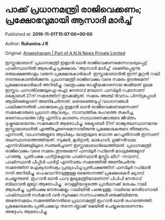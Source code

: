 
# പാക്ക് പ്രധാനമന്ത്രി രാജിവെക്കണം;  പ്രക്ഷോഭവുമായി ആസാദി മാര്‍ച്ച്

Published at: **2019-11-01T15:07:00+00:00**

Author: **Ruhasina J R**

Original: [Anweshanam | Part of A.N.N News Private Limited](http://anweshanam.com/index.php/world/news/azadi-march-reach-islamabad)

ഇസ്ലാമാബാദ്: പ്രധാനമന്ത്രി ഇമ്രാന്‍ ഖാന്‍ രാജിവെക്കണമെന്നാവശ്യപ്പെട്ട് പാകിസ്ഥാനില്‍ ആരംഭിച്ച പ്രക്ഷോഭം 'ആസാദി മാര്‍ച്ച്' ശക്തിപ്പെടുന്നു. ഒരുലക്ഷത്തോളം വരുന്ന പ്രക്ഷോഭകാരികള്‍  ഇസ്ലാമാബാദില്‍ ഇന്ന് കൂറ്റന്‍ റാലി നടന്നുകൊണ്ടിരിക്കുന്നു. പ്രധാനമന്ത്രി രാജിവെക്കും വരെ സമരം തുടരുമെന്ന് പ്രക്ഷോഭകാരികള്‍ അറിയിച്ചു. വലതുപക്ഷ രാഷ്ട്രീയക്കാരനായ ജാമിയത് ഉലമ ഇസ്ലാം ഫസല്‍(ജെയുഐ-ഐ) നേതാവ് മൗലാന ഫസ്‍ലുര്‍ റഹ്മാനാണ് ഒക്ടോബര്‍ 27ന് സമരത്തിന് തുടക്കമിട്ടത്. സമരം അഞ്ച് ദിവസം പിന്നിട്ടപ്പോള്‍ ആയിരങ്ങളാണ് അണിചേര്‍ന്നത്. തെരഞ്ഞെടുപ്പ് വാഗ്ദാനങ്ങള്‍ പാലിക്കുന്നതില്‍ പരാജയപ്പെട്ട ഇമ്രാന്‍ ഖാന്‍ രാജിവെക്കണമെന്നാണ് സമരക്കാരുടെ പ്രധാന ആവശ്യം. 
സാമ്പത്തിക രംഗത്തെ തകര്‍ച്ച, ഭരണരംഗത്തെ വീഴ്ച എന്നിവ കാരണം സാധാരണക്കാരുടെ ജീവിതം ദുഷ്കരമായെന്നും സമരക്കാര്‍ ആരോപിച്ചു. ഒക്ടോബര്‍ 31ന് രാജ്യതലസ്ഥാനമായ ഇസ്ലാമാബാദില്‍ എത്തിച്ചേരണമെന്നായിരുന്നു പ്രക്ഷോഭകരുടെ തീരുമാനം. എന്നാല്‍, വാഹനങ്ങളുടെ ആധിക്യം യാത്രയുടെ വേഗത കുറച്ചതിനാല്‍ ഇന്നാണ് തലസ്ഥാനത്തെത്തിയത്. സുക്കുര്‍, മുള്‍ട്ടാന്‍, ലാഹോര്‍, ഗുജ്റന്‍വാല എന്നിവിടങ്ങളിലൂടെ സഞ്ചരിച്ചാണ് ഇസ്ലാമാബാദിലെത്തിയത്. പ്രധാനമന്ത്രി രാജിവെക്കും വരെ സമരം തുടരുമെന്ന് ഫസ്‍ലുര്‍ റഹ്‍മാന്‍ മാധ്യമങ്ങളോട് പറഞ്ഞു. 
പ്രതിപക്ഷ പാര്‍ട്ടികളായ പാകിസ്ഥാന്‍ മുസ്ലിം ലീഗ് -നവാസ്, പാകിസ്ഥാന്‍ പീപ്പിള്‍ പാര്‍ട്ടി എന്നിവരും സമരത്തില്‍ അണിചേര്‍ന്നു. സമരത്തിന് ഐക്യദാര്‍ഢ്യം പ്രഖ്യാപിച്ച പ്രതിപക്ഷത്തിന് ഫസ്‍ലുര്‍ റഹ്‍മാന്‍ നന്ദി അറിയിച്ചു. പെഷവാറിനടുത്തുള്ള മൈതാനത്ത് പ്രക്ഷോഭകര്‍ ക്യാമ്പ് ചെയ്യുന്നുണ്ട്. ഇംറാന്‍ ഖാന്‍ പാവ മുഖ്യമന്ത്രിയാണെന്ന് പിപിപി നേതാവ് ബിലാവല്‍ ഭൂട്ടോ ആരോപിച്ചു. 
വെള്ളിയാഴ്ചത്തെ പ്രാര്‍ഥനക്ക് ശേഷം റാലി ആരംഭിച്ചു. പ്രതിപക്ഷ നേതാക്കളും റാലിയില്‍ പങ്കെടുത്തു. റാലിയെ നേരിടാനായി പാകിസ്ഥാന്‍ സര്‍ക്കാര്‍ വന്‍ സുരക്ഷാ സന്നാഹങ്ങള്‍ ഒരുക്കിയിരുന്നു. അതേസമയം സമരത്തിനെതിരെ പ്രധാനമന്ത്രി ഇംറാന്‍ ഖാന്‍ രംഗത്തെത്തി. പ്രക്ഷോഭകരും പ്രതിപക്ഷവും തന്നെ ബ്ലാക്ക് മെയില്‍ ചെയ്യുകയാണെന്നും അദ്ദേഹം ആരോപിച്ചു.

